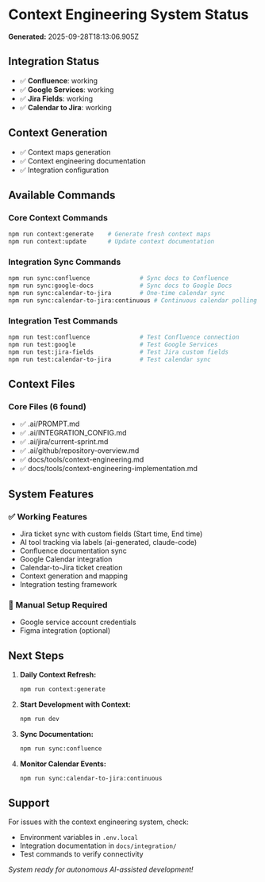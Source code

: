 # Context Engineering System Status

**Generated:** 2025-09-28T18:13:06.905Z

## Integration Status

- ✅ **Confluence**: working
- ✅ **Google Services**: working
- ✅ **Jira Fields**: working
- ✅ **Calendar to Jira**: working

## Context Generation

- ✅ Context maps generation
- ✅ Context engineering documentation
- ✅ Integration configuration

## Available Commands

### Core Context Commands
```bash
npm run context:generate    # Generate fresh context maps
npm run context:update      # Update context documentation
```

### Integration Sync Commands
```bash
npm run sync:confluence              # Sync docs to Confluence
npm run sync:google-docs             # Sync docs to Google Docs
npm run sync:calendar-to-jira        # One-time calendar sync
npm run sync:calendar-to-jira:continuous # Continuous calendar polling
```

### Integration Test Commands
```bash
npm run test:confluence              # Test Confluence connection
npm run test:google                  # Test Google Services
npm run test:jira-fields             # Test Jira custom fields
npm run test:calendar-to-jira        # Test calendar sync
```

## Context Files

### Core Files (6 found)
- ✅ .ai/PROMPT.md
- ✅ .ai/INTEGRATION_CONFIG.md
- ✅ .ai/jira/current-sprint.md
- ✅ .ai/github/repository-overview.md
- ✅ docs/tools/context-engineering.md
- ✅ docs/tools/context-engineering-implementation.md



## System Features

### ✅ Working Features
- Jira ticket sync with custom fields (Start time, End time)
- AI tool tracking via labels (ai-generated, claude-code)
- Confluence documentation sync
- Google Calendar integration
- Calendar-to-Jira ticket creation
- Context generation and mapping
- Integration testing framework

### 🔧 Manual Setup Required
- Google service account credentials
- Figma integration (optional)

## Next Steps

1. **Daily Context Refresh:**
   ```bash
   npm run context:generate
   ```

2. **Start Development with Context:**
   ```bash
   npm run dev
   ```

3. **Sync Documentation:**
   ```bash
   npm run sync:confluence
   ```

4. **Monitor Calendar Events:**
   ```bash
   npm run sync:calendar-to-jira:continuous
   ```

## Support

For issues with the context engineering system, check:
- Environment variables in `.env.local`
- Integration documentation in `docs/integration/`
- Test commands to verify connectivity

*System ready for autonomous AI-assisted development!*
